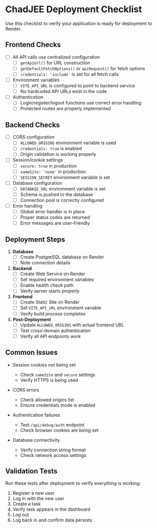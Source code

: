 # ChadJEE Deployment Checklist

Use this checklist to verify your application is ready for deployment to Render.

## Frontend Checks

- [ ] All API calls use centralized configuration
  - [ ] `getApiUrl()` for URL construction
  - [ ] `getDefaultFetchOptions()` or `apiRequest()` for fetch options
  - [ ] `credentials: 'include'` is set for all fetch calls

- [ ] Environment variables
  - [ ] `VITE_API_URL` is configured to point to backend service
  - [ ] No hardcoded API URLs exist in the code

- [ ] Authentication
  - [ ] Login/register/logout functions use correct error handling
  - [ ] Protected routes are properly implemented

## Backend Checks

- [ ] CORS configuration
  - [ ] `ALLOWED_ORIGINS` environment variable is used
  - [ ] `credentials: true` is enabled
  - [ ] Origin validation is working properly

- [ ] Session/cookie settings
  - [ ] `secure: true` in production
  - [ ] `sameSite: 'none'` in production
  - [ ] `SESSION_SECRET` environment variable is set

- [ ] Database configuration
  - [ ] `DATABASE_URL` environment variable is set
  - [ ] Schema is pushed to the database
  - [ ] Connection pool is correctly configured

- [ ] Error handling
  - [ ] Global error handler is in place
  - [ ] Proper status codes are returned
  - [ ] Error messages are user-friendly

## Deployment Steps

1. **Database**
   - [ ] Create PostgreSQL database on Render
   - [ ] Note connection details

2. **Backend**
   - [ ] Create Web Service on Render
   - [ ] Set required environment variables
   - [ ] Enable health check path
   - [ ] Verify server starts properly

3. **Frontend**
   - [ ] Create Static Site on Render
   - [ ] Set `VITE_API_URL` environment variable
   - [ ] Verify build process completes

4. **Post-Deployment**
   - [ ] Update `ALLOWED_ORIGINS` with actual frontend URL
   - [ ] Test cross-domain authentication
   - [ ] Verify all API endpoints work

## Common Issues

- Session cookies not being set
  - Check `sameSite` and `secure` settings
  - Verify HTTPS is being used

- CORS errors
  - Check allowed origins list
  - Ensure credentials mode is enabled

- Authentication failures
  - Test `/api/debug/auth` endpoint
  - Check browser cookies are being set

- Database connectivity
  - Verify connection string format
  - Check network access settings

## Validation Tests

Run these tests after deployment to verify everything is working:

1. Register a new user
2. Log in with the new user
3. Create a task
4. Verify task appears in the dashboard
5. Log out
6. Log back in and confirm data persists